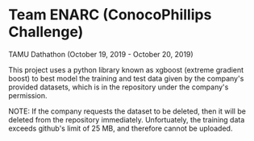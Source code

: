 # Team ENARC (ConocoPhillips Challenge)
TAMU Dathathon (October 19, 2019 - October 20, 2019)

This project uses a python library known as xgboost (extreme gradient boost) to best model the training and test data given by the company's
provided datasets, which is in the repository under the company's permission.

NOTE: If the company requests the dataset to be deleted, then it will be deleted from the repository immediately. Unfortuately, the training data exceeds github's limit of 25 MB, and therefore cannot be uploaded.
